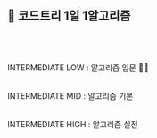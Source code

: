 ## 🌱 코드트리 1일 1알고리즘

<br/><br><br>
INTERMEDIATE LOW : 알고리즘 입문 🏃‍♂️<br><br>

INTERMEDIATE MID : 알고리즘 기본<br><br>

INTERMEDIATE HIGH : 알고리즘 실전<br><br><br>
